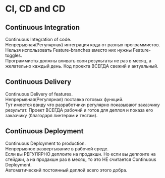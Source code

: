 # CI, CD and CD

## Continuous Integration
Continuous Integration of code.  
Непрерывная(Регулярная) интеграция кода от разных программистов.  
Нельзя использовать Feature-branches вместо них нужны Feature-toggles.  
Программисты должны вливать свои результаты не раз в месяц, а желательно каждый день.
Код проекта ВСЕГДА свежий и актуальный.  

## Continuous Delivery
Continuous Delivery of features.  
Непрерывная(Регулярная) поставка готовых функций.  
Тут имеется ввиду что разработчики регулярно показывают заказчику результат.
Проект ВСЕГДА рабочий и готов для деплоя и показа его заказчику (благодаря линтерам и тестам).

## Continuous Deployment
Continuous Deployment to production.  
Непрерывное развертывание в рабочей среде.  
Если вы РЕГУЛЯРНО деплоите на продакшн. Но если вы деплоите на стейджи, а на продакшн раз в месяц, то это НЕ считается Continuous Deployment.  
Автоматический постоянный деплой всего этого добра.
